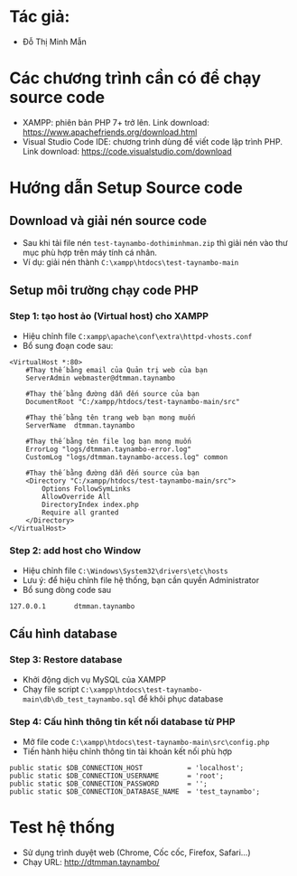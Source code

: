 # Tác giả:
- Đỗ Thị Minh Mẫn

# Các chương trình cần có để chạy source code
- XAMPP: phiên bản PHP 7+ trở lên. Link download: https://www.apachefriends.org/download.html
- Visual Studio Code IDE: chương trình dùng để viết code lập trình PHP. Link download: https://code.visualstudio.com/download

# Hướng dẫn Setup Source code
## Download và giải nén source code
- Sau khi tải file nén `test-taynambo-dothiminhman.zip` thì giải nén vào thư mục phù hợp trên máy tính cá nhân.
- Ví dụ: giải nén thành `C:\xampp\htdocs\test-taynambo-main`

## Setup môi trường chạy code PHP
### Step 1: tạo host ảo (Virtual host) cho XAMPP
- Hiệu chỉnh file `C:xampp\apache\conf\extra\httpd-vhosts.conf`
- Bổ sung đoạn code sau:
```
<VirtualHost *:80>
    #Thay thế bằng email của Quản trị web của bạn
	ServerAdmin webmaster@dtmman.taynambo
	
	#Thay thế bằng đường dẫn đến source của bạn
    DocumentRoot "C:/xampp/htdocs/test-taynambo-main/src"
	
	#Thay thế bằng tên trang web bạn mong muốn
    ServerName  dtmman.taynambo
	
	#Thay thế bằng tên file log bạn mong muốn
    ErrorLog "logs/dtmman.taynambo-error.log"
    CustomLog "logs/dtmman.taynambo-access.log" common
	
	#Thay thế bằng đường dẫn đến source của bạn
    <Directory "C:/xampp/htdocs/test-taynambo-main/src">
        Options FollowSymLinks
        AllowOverride All
        DirectoryIndex index.php
        Require all granted
    </Directory>
</VirtualHost>
```

### Step 2: add host cho Window
- Hiệu chỉnh file `C:\Windows\System32\drivers\etc\hosts`
- Lưu ý: để hiệu chỉnh file hệ thống, bạn cần quyền Administrator
- Bổ sung dòng code sau
```
127.0.0.1		dtmman.taynambo
```

## Cấu hình database
### Step 3: Restore database
- Khởi động dịch vụ MySQL của XAMPP
- Chạy file script `C:\xampp\htdocs\test-taynambo-main\db\db_test_taynambo.sql` để khôi phục database

### Step 4: Cấu hình thông tin kết nối database từ PHP
- Mở file code `C:\xampp\htdocs\test-taynambo-main\src\config.php`
- Tiến hành hiệu chỉnh thông tin tài khoản kết nối phù hợp
```
public static $DB_CONNECTION_HOST           = 'localhost';
public static $DB_CONNECTION_USERNAME       = 'root';
public static $DB_CONNECTION_PASSWORD       = '';
public static $DB_CONNECTION_DATABASE_NAME  = 'test_taynambo';
```

# Test hệ thống
- Sử dụng trình duyệt web (Chrome, Cốc cốc, Firefox, Safari...)
- Chạy URL: http://dtmman.taynambo/